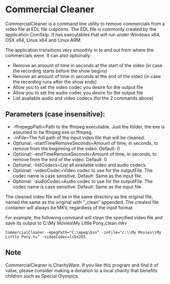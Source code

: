 # Commercial Cleaner 

CommercialCleaner is a command line utility to remove commercials from a video file at EDL file cutpoints. The EDL file is commonly created by the application ComSkip. It has executables that will run under Windows x64, OSX x64, Linux x64 and Linux ARM. 

The application transitions very smoothly in to and out from where the commercials were. It can also optionally: 

- Remove an amount of time in seconds at the start of the video (in case the recording starts before the show begins) 
- Remove an amount of time in seconds at the end of the video (in case the recording runs after the show ends) 
- Allow you to set the video codec you desire for the output file 
- Allow you to set the audio codec you desire for the output file 
- List available audio and video codecs (for the 2 commands above) 

## Parameters (case insensitive): 

- -ffmpegpPath=Path to the ffmpeg executable.  Just the folder, the exe is assumed to be ffmpeg.exe or ffmpeg.
- -inFile=The full path of the input video file that will be cleaned. 
- Optional: -startTimeRemoveSeconds=Amount of time, in seconds, to remove from the beginning of the video. Default: 0 
- Optional: -endTimeRemoveSeconds=Amount of time, in seconds, to remove from the end of the video. Default: 0 
- Optional: -listCodecs=List all available video and audio codecs. 
- Optional: -videoCodec=Video codec to use for the outputFile. The codec name is case sensitive. Default: Same as the input file. 
- Optional: -audioCodec=Audio codec to use for the outputFile. The codec name is case sensitive. Default: Same as the input file. 

The cleaned video file will be in the same directory as the original file, named the same as the original with “\_clean” appended.  The created file container will always be MKV, regardless of the input format. 

For example, the following command will clean the specified video file and save its output to   C:\\My Movies\\My Little Pony\_clean.mkv 
```
CommercialCleaner -mpegPath="C:\mpeg\bin” -inFile="c:\\My Movies\\My Little Pony.ts" -videoCodec=libx265 
```

## Note
CommercialCleaner is CharityWare. If you like this program and find it of value, please consider making a donation to a local charity that benefits children such as Special Olympics. 
